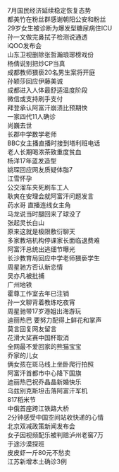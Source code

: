 7月国民经济延续稳定恢复态势  
都美竹在粉丝群感谢朝阳公安和粉丝  
29岁女生被诊断为爆发型糖尿病住ICU  
孙一文做完鼻拭子检测说通透  
iQOO发布会  
山东卫视删除张哲瀚琅琊榜戏份  
杨倩说别把炒CP当真  
成都教师猥亵20名男生案将开庭  
孙颖莎回应伊藤美诚  
成都进入人体最舒适温度阶段  
微信或支持刷手支付  
拜登承认阿富汗崩溃比预期快  
一家四代11人确诊  
尚巍去世  
长郡中学数学老师  
BBC女主播直播时接到塔利班电话  
老人长期喝浓茶致重度贫血  
杨洋17年蓝发造型  
姚琛回应网友质疑体脂7  
江雪怀孕  
公交溜车夹死刷车工人  
耿爽在安理会就阿富汗问题发言  
药水哥 直播连线女主角  
马龙说当时腿回来了球没了  
张起灵长白山  
原来这就是极限敷衍聊天  
多家教培机构停课家长面临退费难  
阿富汗总统出逃细节曝光  
长沙教育局回应中学老师猥亵学生  
周星驰方否认新恋情  
吴亦凡被批捕  
广州地铁  
霍尊工作室去年已注销  
孙一文聊背着教练吃夜宵  
周星驰带17岁港姐出海游玩  
迪丽热巴 要努力配得上鲜花和掌声  
莫言回复网友留言  
花滑大奖赛中国杯取消  
全网最不爱回家的熊猫宝宝  
乔家的儿女  
俩女孩在斑马线上坐卧爬行拍照  
阿富汗首都市中心降下国旗  
迪丽热巴祝乔晶晶新婚快乐  
乌兹别克斯坦击落阿富汗军机  
817稻米节  
中俄首座跨江铁路大桥  
2分钟感受中国空间站收快递的心情  
北京双减政策新闻发布会  
女子因视频配乐被判赔泸州老窖7万  
于途沙漠探班  
皮皮虾一斤80元不愁卖  
江苏新增本土确诊3例  

